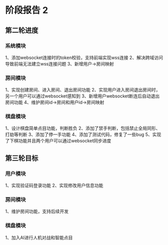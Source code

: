 # 阶段报告 2

## 第二轮进度

### 系统模块

1、添加websocket连接时的token校验，支持前端实现wss连接
2、解决跨域访问导致前端无法建立wss连接问题
3、新增用户->房间映射

### 房间模块

1、实现创建房间、进入房间、退出房间功能
2、实现用户进入房间退出房间时，另一个用户可以通过websocket感知到
3、新增用户websocket断连后自动退出房间功能
4、维护房间id->房间和用户id->房间映射

### 棋盘模块

1、设计棋盘简单点目功能，判断胜负
2、添加了禁手判断，包括禁止全局同形、打劫等判断
3、添加了停一手功能
4、添加了测试代码，修复了一些bug
5、实现了下棋功能并且两个用户可以通过websocket同步进度

## 第三轮目标

### 用户模块

1、实现验证码登录功能
2、实现修改用户信息功能

### 房间模块

1、维护房间功能，支持后续开发

### 棋盘模块

1、加入AI进行人机对战和智能点目

